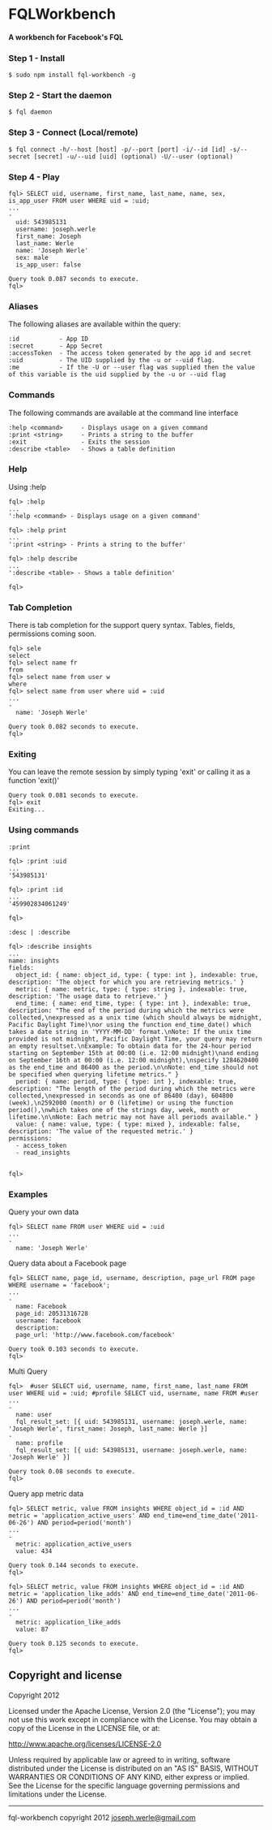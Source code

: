 FQLWorkbench
============

#### A workbench for Facebook's FQL

### Step 1 - Install
```
$ sudo npm install fql-workbench -g
```

### Step 2 - Start the daemon
```
$ fql daemon
```

### Step 3 - Connect (Local/remote)
```
$ fql connect -h/--host [host] -p/--port [port] -i/--id [id] -s/--secret [secret] -u/--uid [uid] (optional) -U/--user (optional)
```

### Step 4 - Play
```
fql> SELECT uid, username, first_name, last_name, name, sex, is_app_user FROM user WHERE uid = :uid;
... 
-
  uid: 543985131
  username: joseph.werle
  first_name: Joseph
  last_name: Werle
  name: 'Joseph Werle'
  sex: male
  is_app_user: false

Query took 0.087 seconds to execute.
fql>
```

### Aliases
The following aliases are available within the query:
```
:id           - App ID
:secret       - App Secret
:accessToken  - The access token generated by the app id and secret
:uid          - The UID supplied by the -u or --uid flag.
:me           - If the -U or --user flag was supplied then the value of this variable is the uid supplied by the -u or --uid flag
```

### Commands
The following commands are available at the command line interface
```
:help <command>     - Displays usage on a given command
:print <string>     - Prints a string to the buffer
:exit               - Exits the session
:describe <table>   - Shows a table definition
```

### Help
Using :help
```
fql> :help
... 
':help <command> - Displays usage on a given command'

fql> :help print
... 
':print <string> - Prints a string to the buffer'

fql> :help describe
... 
':describe <table> - Shows a table definition'

fql> 
```

### Tab Completion 
There is tab completion for the support query syntax. Tables, fields, permissions coming soon.
```
fql> sele
select 
fql> select name fr
from 
fql> select name from user w
where 
fql> select name from user where uid = :uid
... 
-
  name: 'Joseph Werle'

Query took 0.082 seconds to execute.
fql> 
```

### Exiting
You can leave the remote session by simply typing 'exit' or calling it as a function 'exit()'
```
Query took 0.081 seconds to execute.
fql> exit
Exiting...
```

### Using commands

``:print`` 
```
fql> :print :uid
... 
'543985131'

fql> :print :id
... 
'459902834061249'

fql> 
```

``:desc | :describe``
```
fql> :describe insights
... 
name: insights
fields:
  object_id: { name: object_id, type: { type: int }, indexable: true, description: 'The object for which you are retrieving metrics.' }
  metric: { name: metric, type: { type: string }, indexable: true, description: 'The usage data to retrieve.' }
  end_time: { name: end_time, type: { type: int }, indexable: true, description: "The end of the period during which the metrics were collected,\nexpressed as a unix time (which should always be midnight, Pacific Daylight Time)\nor using the function end_time_date() which takes a date string in 'YYYY-MM-DD' format.\nNote: If the unix time provided is not midnight, Pacific Daylight Time, your query may return an empty resultset.\nExample: To obtain data for the 24-hour period starting on September 15th at 00:00 (i.e. 12:00 midnight)\nand ending on September 16th at 00:00 (i.e. 12:00 midnight),\nspecify 1284620400 as the end_time and 86400 as the period.\n\nNote: end_time should not be specified when querying lifetime metrics." }
  period: { name: period, type: { type: int }, indexable: true, description: "The length of the period during which the metrics were collected,\nexpressed in seconds as one of 86400 (day), 604800 (week),\n2592000 (month) or 0 (lifetime) or using the function period(),\nwhich takes one of the strings day, week, month or lifetime.\n\nNote: Each metric may not have all periods available." }
  value: { name: value, type: { type: mixed }, indexable: false, description: 'The value of the requested metric.' }
permissions:
  - access_token
  - read_insights


fql>
```


### Examples

Query your own data
```
fql> SELECT name FROM user WHERE uid = :uid
... 
-
  name: 'Joseph Werle'
```

Query data about a Facebook page
```
fql> SELECT name, page_id, username, description, page_url FROM page WHERE username = 'facebook';
... 
-
  name: Facebook
  page_id: 20531316728
  username: facebook
  description: 
  page_url: 'http://www.facebook.com/facebook'

Query took 0.103 seconds to execute.
fql> 
```

Multi Query
```
fql>  #user SELECT uid, username, name, first_name, last_name FROM user WHERE uid = :uid; #profile SELECT uid, username, name FROM #user
... 
-
  name: user
  fql_result_set: [{ uid: 543985131, username: joseph.werle, name: 'Joseph Werle', first_name: Joseph, last_name: Werle }]
-
  name: profile
  fql_result_set: [{ uid: 543985131, username: joseph.werle, name: 'Joseph Werle' }]

Query took 0.08 seconds to execute.
fql>
```

Query app metric data
```
fql> SELECT metric, value FROM insights WHERE object_id = :id AND metric = 'application_active_users' AND end_time=end_time_date('2011-06-26') AND period=period('month')
... 
-
  metric: application_active_users
  value: 434

Query took 0.144 seconds to execute.
fql> 
```

```
fql> SELECT metric, value FROM insights WHERE object_id = :id AND metric = 'application_like_adds' AND end_time=end_time_date('2011-06-26') AND period=period('month')
... 
-
  metric: application_like_adds
  value: 87

Query took 0.125 seconds to execute.
fql> 
```

Copyright and license
---------------------

Copyright 2012

Licensed under the Apache License, Version 2.0 (the "License");
you may not use this work except in compliance with the License.
You may obtain a copy of the License in the LICENSE file, or at:

   http://www.apache.org/licenses/LICENSE-2.0

Unless required by applicable law or agreed to in writing, software
distributed under the License is distributed on an "AS IS" BASIS,
WITHOUT WARRANTIES OR CONDITIONS OF ANY KIND, either express or implied.
See the License for the specific language governing permissions and
limitations under the License.

- - -
fql-workbench copyright 2012
joseph.werle@gmail.com